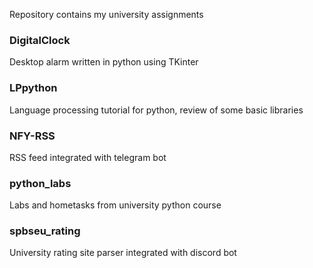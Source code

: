 Repository contains my university assignments
### DigitalClock
Desktop alarm written in python using TKinter
### LPpython
Language processing tutorial for python, review of some basic libraries
### NFY-RSS
RSS feed integrated with telegram bot
### python_labs
Labs and hometasks from university python course
### spbseu_rating
University rating site parser integrated with discord bot
